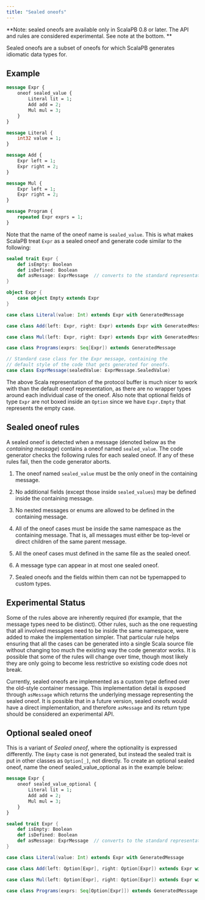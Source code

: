 ```yaml
---
title: "Sealed oneofs"
---
```


**Note: sealed oneofs are available only in ScalaPB 0.8 or later. The API and rules are considered experimental. See note at the bottom. **

Sealed oneofs are a subset of oneofs for which ScalaPB generates idiomatic data types for.

## Example

```protobuf
message Expr {
    oneof sealed_value {
        Literal lit = 1;
        Add add = 2;
        Mul mul = 3;
    }
}

message Literal {
    int32 value = 1;
}

message Add {
    Expr left = 1;
    Expr right = 2;
}

message Mul {
    Expr left = 1;
    Expr right = 2;
}

message Program {
    repeated Expr exprs = 1;
}
```

Note that the name of the oneof name is `sealed_value`. This is what makes ScalaPB treat `Expr` as a sealed oneof and generate code similar to the following:

```scala
sealed trait Expr {
    def isEmpty: Boolean
    def isDefined: Boolean
    def asMessage: ExprMessage  // converts to the standard representation
}

object Expr {
    case object Empty extends Expr
}

case class Literal(value: Int) extends Expr with GeneratedMessage

case class Add(left: Expr, right: Expr) extends Expr with GeneratedMessage

case class Mul(left: Expr, right: Expr) extends Expr with GeneratedMessage

case class Programs(exprs: Seq[Expr]) extends GeneratedMessage

// Standard case class for the Expr message, containing the
// default style of the code that gets generated for oneofs.
case class ExprMessage(sealedValue: ExprMessage.SealedValue)
```

The above Scala representation of the protocol buffer is much nicer to work with than the default oneof representation, as there are no wrapper types around each individual case of the oneof. Also note that optional fields of type `Expr` are not boxed inside an `Option` since we have `Expr.Empty` that represents the empty case.

## Sealed oneof rules

A sealed oneof is detected when a message (denoted below as the *containing message*) contains a oneof named `sealed_value`. The code generator checks the following rules for each sealed oneof. If any of these rules fail, then the code generator aborts.

1. The oneof named `sealed_value` must be the only oneof in the containing message.

2. No additional fields (except those inside `sealed_values`) may be defined inside the containing message.

3. No nested messages or enums are allowed to be defined in the containing message.

4. All of the oneof cases must be inside the same namespace as the containing message. That is, all messages must either be top-level or direct children of the same parent message.

5. All the oneof cases must defined in the same file as the sealed oneof.

6. A message type can appear in at most one sealed oneof.

7. Sealed oneofs and the fields within them can not be typemapped to custom
   types.

## Experimental Status

Some of the rules above are inherently required (for example, that the message types need to be distinct). Other rules, such as the one requesting that all involved messages need to be inside the same namespace, were added to make the implementation simpler. That particular rule helps ensuring that all the cases can be generated into a single Scala source file without changing too much the existing way the code generator works. It is possible that some of the rules will change over time, though most likely they are only going to become less restrictive so existing code does not break.

Currently, sealed oneofs are implemented as a custom type defined over the old-style container message. This implementation detail is exposed through `asMessage` which returns the underlying message representing the sealed oneof.  It is possible that in a future version, sealed oneofs would have a direct implementation, and therefore `asMessage` and its return type should be considered an experimental API.

## Optional sealed oneof

This is a variant of _Sealed oneof_, where the optionality is expressed differently.
The `Empty` case is not generated, but instead the sealed trait is put in other classes as `Option[_]`, not directly.
To create an optional sealed oneof, name the oneof sealed_value_optional as in the example below:

```protobuf
message Expr {
    oneof sealed_value_optional {
        Literal lit = 1;
        Add add = 2;
        Mul mul = 3;
    }
}
```

```scala
sealed trait Expr {
    def isEmpty: Boolean
    def isDefined: Boolean
    def asMessage: ExprMessage  // converts to the standard representation
}

case class Literal(value: Int) extends Expr with GeneratedMessage

case class Add(left: Option[Expr], right: Option[Expr]) extends Expr with GeneratedMessage

case class Mul(left: Option[Expr], right: Option[Expr]) extends Expr with GeneratedMessage

case class Programs(exprs: Seq[Option[Expr]]) extends GeneratedMessage
```
